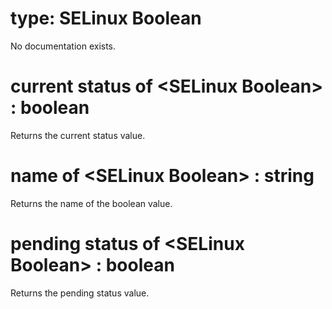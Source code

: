 # type: SELinux Boolean

No documentation exists.

# current status of &lt;SELinux Boolean&gt; : boolean

Returns the current status value.

# name of &lt;SELinux Boolean&gt; : string

Returns the name of the boolean value.

# pending status of &lt;SELinux Boolean&gt; : boolean

Returns the pending status value.
